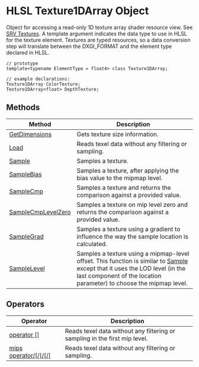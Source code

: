 # HLSL Texture1DArray Object

Object for accessing a read-only 1D texture array shader resource view.  See [SRV Textures](hlsl-resource-objects.md#srv-textures).
A template argument indicates the data type to use in HLSL for the texture element.
Textures are typed resources, so a data conversion step will translate between the DXGI_FORMAT and the element type declared in HLSL.

```HLSL
// prototype
template<typename ElementType = float4> class Texture1DArray;

// example declarations:
Texture1DArray ColorTexture;
Texture1DArray<float> DepthTexture;
```

## Methods

| Method | Description |
| - | - |
| [GetDimensions](#hlsl-method-getDimensions.md) | Gets texture size information. |
| [Load](#hlsl-method-load.md) | Reads texel data without any filtering or sampling. |
| [Sample](#hlsl-method-sample.md) | Samples a texture. |
| [SampleBias](#hlsl-method-sampleBias.md) | Samples a texture, after applying the bias value to the mipmap level. |
| [SampleCmp](#hlsl-method-sampleCmp-separated.md) | Samples a texture and returns the comparison against a provided value. |
| [SampleCmpLevelZero](#hlsl-method-sampleCmpLevelZero.md) | Samples a texture on mip level zero and returns the comparison against a provided value. |
| [SampleGrad](#hlsl-method-sampleGrad.md) | Samples a texture using a gradient to influence the way the sample location is calculated. |
| [SampleLevel](#hlsl-method-sampleLevel.md) | Samples a texture using a mipmap-level offset.  This function is similar to [Sample](#hlsl-method-sample.md) except that it uses the LOD level (in the last component of the location parameter) to choose the mipmap level. |

## Operators

| Operator | Description |
| - | - |
| [operator \[\]](#hlsl-operator.md) | Reads texel data without any filtering or sampling in the first mip level. |
| [mips operator/[/]/[/]](#hlsl-operator-mips.md) | Reads texel data without any filtering or sampling. |